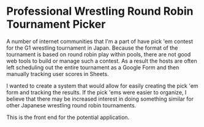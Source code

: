 # Professional Wrestling Round Robin Tournament Picker

A number of internet communities that I'm a part of have pick 'em contest for the G1 wrestling tournament in Japan. Because the format of the tournament is based on round robin play within pools, there are not good web tools to build or manage such a contest. As a result the hosts are often left scheduling out the entire tournament as a Google Form and then manually tracking user scores in Sheets.

I wanted to create a system that would allow for easily creating the pick 'em form and tracking the results. If the pick 'ems were easier to organize, I believe that there may be increased interest in doing something similar for other Japanese wrestling round robin tournaments.

This is the front end for the potential application.
